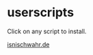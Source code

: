 # userscripts
Click on any script to install.

[isnischwahr.de](https://github.com/jandob/userscripts/raw/master/isnichwahr.de.user.js)

